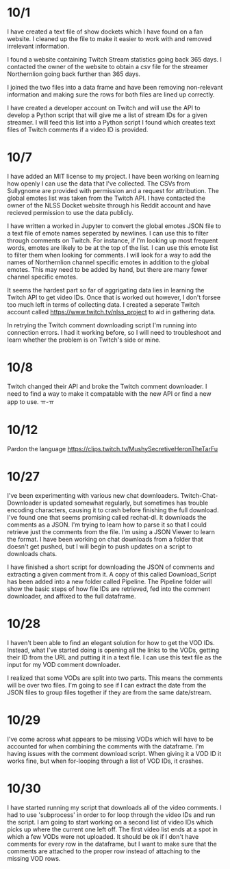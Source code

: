 # 10/1

I have created a text file of show dockets which I have found on a fan website. I cleaned up the file to make it easier to work with and removed irrelevant information.

I found a website containing Twitch Stream statistics going back 365 days. I contacted the owner of the website to obtain a csv file for the streamer Northernlion going back further than 365 days.

I joined the two files into a data frame and have been removing non-relevant information and making sure the rows for both files are lined up correctly.

I have created a developer account on Twitch and will use the API to develop a Python script that will give me a list of stream IDs for a given streamer. I will feed this list into a Python script I found which creates text files of Twitch comments if a video ID is provided.

# 10/7

I have added an MIT license to my project. I have been working on learning how openly I can use  the data that I've collected. The CSVs from Sullygnome are provided with permission and a request for attribution. The global emotes list was taken from the Twitch API. I have contacted the owner of the NLSS Docket website through his Reddit account and have recieved permission to use the data publicly.

I have written a worked in Jupyter to convert the global emotes JSON file to a text file of emote names seperated by newlines. I can use this to filter through comments on Twitch. For instance, if I'm looking up most frequent words, emotes are likely to be at the top of the list. I can use this emote list to filter them when looking for comments. I will look for a way to add the names of Northernlion channel specific emotes in addition to the global emotes. This may need to be added by hand, but there are many fewer channel specific emotes.

It seems the hardest part so far of aggrigating data lies in learning the Twitch API to get video IDs. Once that is worked out however, I don't forsee too much left in terms of collecting data. I created a seperate Twitch account called https://www.twitch.tv/nlss_project to aid in gathering data.

In retrying the Twitch comment downloading script I'm running into connection errors. I had it working before, so I will need to troubleshoot and learn whether the problem is on Twitch's side or mine.

# 10/8
Twitch changed their API and broke the Twitch comment downloader. I need to find a way to make it compatable with the new API or find a new app to use. ㅠ-ㅠ

# 10/12
Pardon the language
https://clips.twitch.tv/MushySecretiveHeronTheTarFu

# 10/27
I've been experimenting with various new chat downloaders. Twitch-Chat-Downloader is updated somewhat regularly, but sometimes has trouble encoding characters, causing it to crash before finishing the full download. I've found one that seems promising called rechat-dl. It downloads the comments as a JSON. I'm trying to learn how to parse it so that I could retrieve just the comments from the file. I'm using a JSON Viewer to learn the format. I have been working on chat downloads from a folder that doesn't get pushed, but I will begin to push updates on a script to downloads chats.

I have finished a short script for downloading the JSON of comments and extracting a given comment from it. A copy of this called Download_Script has been added into a new folder called Pipeline. The Pipeline folder will show the basic steps of how file IDs are retrieved, fed into the comment downloader, and affixed to the full dataframe.

# 10/28
I haven't been able to find an elegant solution for how to get the VOD IDs. Instead, what I've started doing is opening all the links to the VODs, getting their ID from the URL and putting it in a text file. I can use this text file as the input for my VOD comment downloader.

I realized that some VODs are split into two parts. This means the comments will be over two files. I'm going to see if I can extract the date from the JSON files to group files together if they are from the same date/stream.

# 10/29
I've come across what appears to be missing VODs which will have to be accounted for when combining the comments with the dataframe. I'm having issues with the comment download script. When giving it a VOD ID it works fine, but when for-looping through a list of VOD IDs, it crashes.

# 10/30
I have started running my script that downloads all of the video comments. I had to use 'subprocess' in order to for loop through the video IDs and run the script. I am going to start working on a second list of video IDs which picks up where the current one left off. The first video list ends at a spot in which a few VODs were not uploaded. It should be ok if I don't have comments for every row in the dataframe, but I want to make sure that the comments are attached to the proper row instead of attaching to the missing VOD rows.